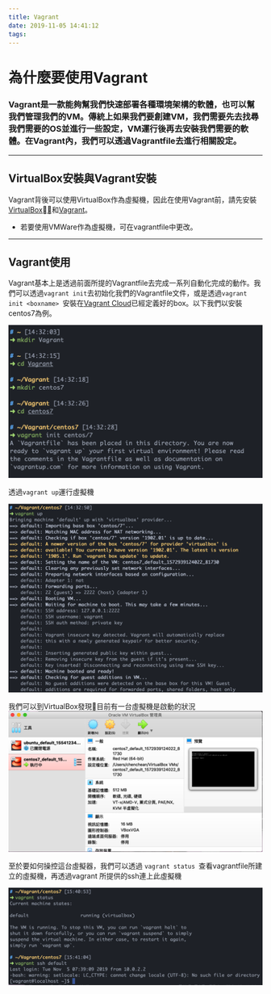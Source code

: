 ```yaml
---
title: Vagrant
date: 2019-11-05 14:41:12
tags:
---
```


# 為什麼要使用Vagrant
### Vagrant是一款能夠幫我們快速部署各種環境架構的軟體，也可以幫我們管理我們的VM。傳統上如果我們要創建VM，我們需要先去找尋我們需要的OS並進行一些設定，VM運行後再去安裝我們需要的軟體。在Vagrant內，我們可以透過Vagrantfile去進行相關設定。

---
## VirtualBox安裝與Vagrant安裝
Vagrant背後可以使用VirtualBox作為虛擬機，因此在使用Vagrant前，請先安裝[VirtualBox](https://www.virtualbox.org/)和[Vagrant](https://www.vagrantup.com/downloads.html)。

* 若要使用VMWare作為虛擬機，可在vagrantfile中更改。
---
## Vagrant使用
Vagrant基本上是透過前面所提的Vagrantfile去完成一系列自動化完成的動作。我們可以透過`vagrant init`去初始化我們的Vagrantfile文件，或是透過`vagrant init <boxname> `安裝在[Vagrant Cloud](https://app.vagrantup.com/boxes/search)已經定義好的box。以下我們以安裝centos7為例。

![](Vagrant/1.png)

透過`vagrant up`運行虛擬機

![](Vagrant/2.png)

我們可以到VirtualBox發現目前有一台虛擬機是啟動的狀況
![](Vagrant/3.png)

至於要如何操控這台虛擬器，我們可以透過 `vagrant status `查看vagrantfile所建立的虛擬機，再透過vagrant 所提供的ssh連上此虛擬機

![](Vagrant/4.png)


